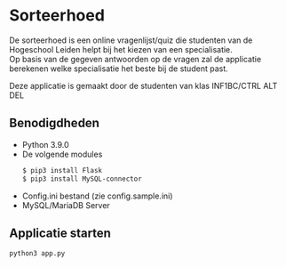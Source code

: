 # Sorteerhoed
De sorteerhoed is een online vragenlijst/quiz die studenten van de Hogeschool Leiden helpt bij het kiezen van een specialisatie.  
Op basis van de gegeven antwoorden op de vragen zal de applicatie berekenen welke specialisatie het beste bij de student past.

Deze applicatie is gemaakt door de studenten van klas INF1BC/CTRL ALT DEL
## Benodigdheden
- Python 3.9.0
- De volgende modules
  ```sh
  $ pip3 install Flask
  $ pip3 install MySQL-connector
  ```
- Config.ini bestand (zie config.sample.ini)
- MySQL/MariaDB Server

## Applicatie starten
```sh
python3 app.py
```